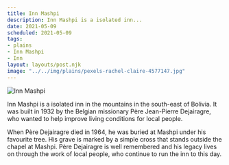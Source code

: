 ```yaml
---
title: Inn Mashpi
description: Inn Mashpi is a isolated inn...
date: 2021-05-09
scheduled: 2021-05-09
tags:
- plains
- Inn Mashpi
- Inn
layout: layouts/post.njk
image: "../../img/plains/pexels-rachel-claire-4577147.jpg"
---
```


![Inn Mashpi](../../img/plains/pexels-rachel-claire-4577147.jpg)

Inn Mashpi is a isolated inn in the mountains in the south-east of Bolivia. It was built in 1932 by the Belgian missionary Père Jean-Pierre Dejairagre, who wanted to help improve living conditions for local people.

When Père Dejairagre died in 1964, he was buried at Mashpi under his favourite tree. His grave is marked by a simple cross that stands outside the chapel at Mashpi. Père Dejairagre is well remembered and his legacy lives on through the work of local people, who continue to run the inn to this day.